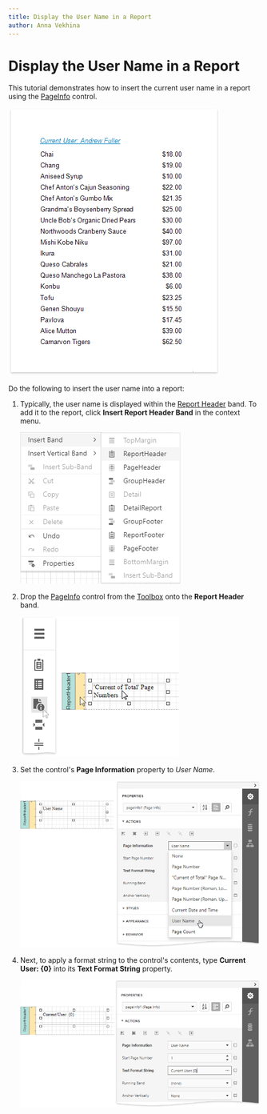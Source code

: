 ```yaml
---
title: Display the User Name in a Report
author: Anna Vekhina
---
```

# Display the User Name in a Report

This tutorial demonstrates how to insert the current user name in a report using the [PageInfo](../use-report-elements/use-basic-report-controls/page-info.md) control.

![eurd-win-insert-username-result](../../../images/eurd-web-insert-username-result.png)

Do the following to insert the user name into a report:

1. Typically, the user name is displayed within the [Report Header](../introduction-to-banded-reports.md) band. To add it to the report, click **Insert Report Header Band** in the context menu.
	
	![](../../../images/eurd-web-shaping-insert-report-header.png)

2. Drop the [PageInfo](../use-report-elements/use-basic-report-controls/page-info.md) control from the [Toolbox](../report-designer-tools/toolbox.md) onto the **Report Header** band.
	
	![](../../../images/eurd-web-insert-date-time-add-pageinfo.png)

3. Set the control's **Page Information** property to *User Name*.
	
	![](../../../images/eurd-web-insert-username-set-pageinfo.png)
4. Next, to apply a format string to the control's contents, type **Current User: {0}** into its **Text Format String** property.
	
	![](../../../images/eurd-web-insert-username-set-formatstring.png)